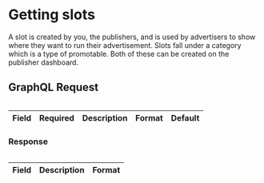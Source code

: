 # Getting slots

A slot is created by you, the publishers, and is used by advertisers to show where they want to run their advertisement. Slots fall under a category which is a type of promotable. Both of these can be created on the publisher dashboard.

## GraphQL Request

```graphql

```

| Field | Required | Description | Format | Default |
| ----- | -------- | ----------- | ------ | ------- |

### Response

```json

```

| Field | Description | Format |
| ----- | ----------- | ------ |
